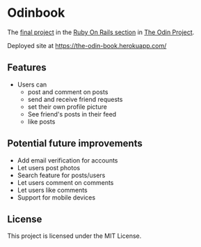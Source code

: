# Odinbook

The [final project](https://www.theodinproject.com/courses/ruby-on-rails/lessons/final-project) in the [Ruby On Rails section](https://www.theodinproject.com/courses/ruby-on-rails) in [The Odin Project](https://www.theodinproject.com/).

Deployed site at https://the-odin-book.herokuapp.com/

## Features
- Users can
  - post and comment on posts
  - send and receive friend requests
  - set their own profile picture
  - See friend's posts in their feed
  - like posts

[comment]: <> (Add screenshots for features)

## Potential future improvements
- Add email verification for accounts
- Let users post photos
- Search feature for posts/users
- Let users comment on comments
- Let users like comments
- Support for mobile devices

## License
This project is licensed under the MIT License.
